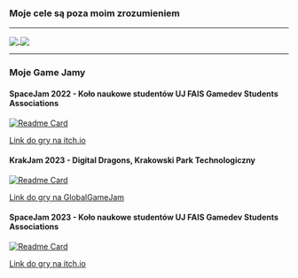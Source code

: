 ### Moje cele są poza moim zrozumieniem

---

<a href="https://github.com/anuraghazra/github-readme-stats">
  <img align="center" src="https://github-readme-stats.vercel.app/api?username=kimel-pk&show_icons=true&count_private=true&include_all_commits=true&count_private=true&custom_title=Moje%20statystyki&line_height=28&locale=pl&border_color=008000&title_color=008000&icon_color=008000&bg_color=00000000&text_color=afafaf" />
</a>
<a href="https://github.com/anuraghazra/github-readme-stats">
  <img align="center" src="https://github-readme-stats.vercel.app/api/top-langs/?username=kimel-pk&layout=compact&langs_count=10&custom_title=Najczęściej%20używane%20języki&card_width=297&title_color=008000&border_color=008000&bg_color=00000000&text_color=afafaf&hide=Jupyter%20Notebook,ShaderLab" />
</a>

---

### Moje Game Jamy

#### SpaceJam 2022 - Koło naukowe studentów UJ FAIS Gamedev Students Associations

[![Readme Card](https://github-readme-stats.vercel.app/api/pin/?username=Kimel-PK&repo=Remember_How_You_Die_SpaceJam2022)](https://github.com/Kimel-PK/Remember_How_You_Die_SpaceJam2022)

[Link do gry na itch.io](https://tymiec1337.itch.io/remember-how-you-die)

#### KrakJam 2023 - Digital Dragons, Krakowski Park Technologiczny

[![Readme Card](https://github-readme-stats.vercel.app/api/pin/?username=Kimel-PK&repo=Short_Neighborhood_KrakJam2023)](https://github.com/Kimel-PK/Short_Neighborhood_KrakJam2023)

[Link do gry na GlobalGameJam](https://globalgamejam.org/2023/games/short-neighborhood-1)

#### SpaceJam 2023 - Koło naukowe studentów UJ FAIS Gamedev Students Associations

[![Readme Card](https://github-readme-stats.vercel.app/api/pin/?username=OldLord-dev&repo=Border-Hustle)](https://github.com/OldLord-dev/Border-Hustle/tree/space-jam-2023)

[Link do gry na itch.io](https://kimel.itch.io/border-hustle)
